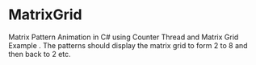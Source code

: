 # MatrixGrid
Matrix Pattern Animation in C# using Counter Thread and Matrix Grid Example . The patterns should display the matrix grid to form 2 to 8 and then back to 2 etc.
